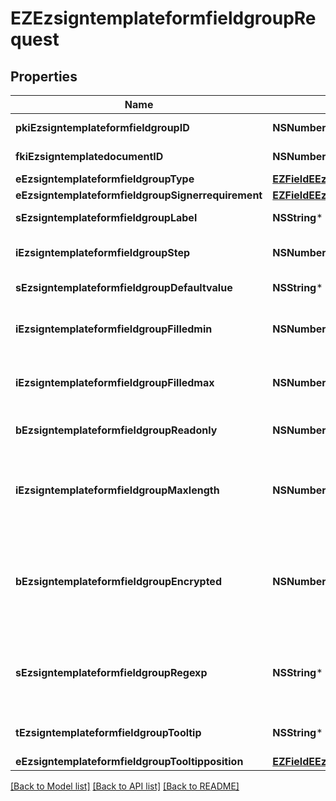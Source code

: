 # EZEzsigntemplateformfieldgroupRequest

## Properties
Name | Type | Description | Notes
------------ | ------------- | ------------- | -------------
**pkiEzsigntemplateformfieldgroupID** | **NSNumber*** | The unique ID of the Ezsigntemplateformfieldgroup | [optional] 
**fkiEzsigntemplatedocumentID** | **NSNumber*** | The unique ID of the Ezsigntemplatedocument | 
**eEzsigntemplateformfieldgroupType** | [**EZFieldEEzsigntemplateformfieldgroupType***](EZFieldEEzsigntemplateformfieldgroupType.md) |  | 
**eEzsigntemplateformfieldgroupSignerrequirement** | [**EZFieldEEzsigntemplateformfieldgroupSignerrequirement***](EZFieldEEzsigntemplateformfieldgroupSignerrequirement.md) |  | 
**sEzsigntemplateformfieldgroupLabel** | **NSString*** | The Label for the Ezsigntemplateformfieldgroup | 
**iEzsigntemplateformfieldgroupStep** | **NSNumber*** | The step when the Ezsigntemplatesigner will be invited to fill the form fields | 
**sEzsigntemplateformfieldgroupDefaultvalue** | **NSString*** | The default value for the Ezsigntemplateformfieldgroup | 
**iEzsigntemplateformfieldgroupFilledmin** | **NSNumber*** | The minimum number of Ezsigntemplateformfield that must be filled in the Ezsigntemplateformfieldgroup | 
**iEzsigntemplateformfieldgroupFilledmax** | **NSNumber*** | The maximum number of Ezsigntemplateformfield that must be filled in the Ezsigntemplateformfieldgroup | 
**bEzsigntemplateformfieldgroupReadonly** | **NSNumber*** | Whether the Ezsigntemplateformfieldgroup is read only or not. | 
**iEzsigntemplateformfieldgroupMaxlength** | **NSNumber*** | The maximum length for the value in the Ezsigntemplateformfieldgroup  This can only be set if eEzsigntemplateformfieldgroupType is **Text** or **Textarea** | [optional] 
**bEzsigntemplateformfieldgroupEncrypted** | **NSNumber*** | Whether the Ezsigntemplateformfieldgroup is encrypted in the database or not. Encrypted values are not displayed on the Ezsigndocument. This can only be set if eEzsigntemplateformfieldgroupType is **Text** or **Textarea** | [optional] 
**sEzsigntemplateformfieldgroupRegexp** | **NSString*** | A regular expression to indicate what values are acceptable for the Ezsigntemplateformfieldgroup.  This can only be set if eEzsigntemplateformfieldgroupType is **Text** or **Textarea** | [optional] 
**tEzsigntemplateformfieldgroupTooltip** | **NSString*** | A tooltip that will be presented to Ezsigntemplatesigner about the Ezsigntemplateformfieldgroup | [optional] 
**eEzsigntemplateformfieldgroupTooltipposition** | [**EZFieldEEzsigntemplateformfieldgroupTooltipposition***](EZFieldEEzsigntemplateformfieldgroupTooltipposition.md) |  | [optional] 

[[Back to Model list]](../README.md#documentation-for-models) [[Back to API list]](../README.md#documentation-for-api-endpoints) [[Back to README]](../README.md)


